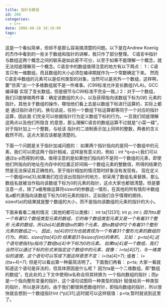 ```yaml
---
title: 指针与数组
id: 208
categories:
  - C++
date: 2006-08-28 18:10:00
tags:
---
```


这是一个看似简单，但却不是那么容易搞清楚的问题。以下是在Andrew Koenig的杰作中看到的一些关于数组和指针的讲解，我只作了部分整理。
C语言中指针与数组这两个概念之间的联系是如此密不可分，以至于如果不能理解一个概念，就无法彻底理解另一个概念。C语言中的数组值得注意的地方有以下两点：
1：C语言只有一维数组，而且数组的大小必须在编译期就作为一个常数确定下来。
然而C语言中数组的元素可以是任何类型的对象，当然可以是另外一个数组，这样啊，
要"仿真"出一个多维数组就不是一件难事。(C99标准允许变长数组(VLA)。GCC编译器
实现了变长数组，但是细节与C99标准不完全一致。)
2：对于一个数组，我们只能够做两件事：确定该数组的大小，以及获得指向该数组下标为0的
元素的指针。其他关于数组的操作，哪怕他们看上去是以数组下标进行运算的，实际上都是
通过指针进行的。换句话说，任何一个数组下标运算都等同于一个对应的指针运算，因此我
们完全可以依据指针行为定义数组下标的行为。一旦我们彻底理解这两点以及他们所隐含
的意思，那么理解C语言的数组运算不过就是“小菜一碟”。对于指针加上一个整数，与给该
指针的二进制表示加上同样的整数，两者的含义截然不同，这点大家应该都是清楚的。

下面一个问题是关于指针加减问题的：
如果两个指针指向的是同一个数组中的元素，我们可以把这两个指针相减，这样是有意义的，例如：int *q=p+i;我们可以通过q-p而得到i的值。值得注意的是如果他们指向的不是同一个数组的元素，即使他们所指向的地址在内存中的位置正好间隔一个数组元素的整数倍，所得的结果仍然是无法保证其正确性的。至于指针相加的情况暂时好象没有发现有。
现在定义一个数组inta[3];如果我们在应该出现指针的地方，却采用了数组名来替换，那么
数组名就被当作指向该数组下标为0的元素的指针，这点大家也都很清楚。但是要注意一点，除了a被用做运算符sizeof的参数这一情形，在其他的所有情形中数组名a都代表指向该数组下标为0的元素的指针。正如我们合乎情理的期待，sizeof(a)的结果就是整个数组的大小，而不是指向该数组的元素的指针的大小。

下面来看看二维的情况（其他的都可以类推）：
int ta[12[31];
int *p;
int i;
因为ta是一个有着12个数组类型元素的数组，它的每个数组类型元素又是一个有着31个整形
元素的数组，所以ta[4]是数组ta的第5个元素，是ta数组中12个有着31个整形元素的数组之一。
因此，ta[4]的行为也就表现为一个有着31个整形元素的数组的行为。例如，sizeof(ta[4])的
结果是31与sizeof(int)的乘积。
又如：
p=ta[4];这个语句使指针p指向了数组ta[4]中下标为0的元素。
如果ta[4]是一个数组，我们当然可以通过下标的形式来指定这个数组中的元素，就像：
i=ta[4][7]，与一维类似的道理，这个语句可以写成下面这样意思不变：
i=*(ta[4]+7);
或者：
i=*(*(ta+4)+7);
但是可以看出第一种最简洁明了。
下面我们再看：
p=ta;
大家一看就知道这个语句是非法的，但具体原因是什么呢？
因为ta是一个二维数组，即“数组的数组”，在此处的上下文中使用ta名称会将其转换为
一个指向数组的指针；而p是一个指向整形变量的指针，这个语句试图将一种类型的指针
赋值给另一种类型的指针，所以是非法的。由于我们都很熟悉数组时针，即指向数组的指针，所以很快就会想到一个数组指针int (*p)[31];这时就可以这样赋值：p=ta;暂时就说到这里了。